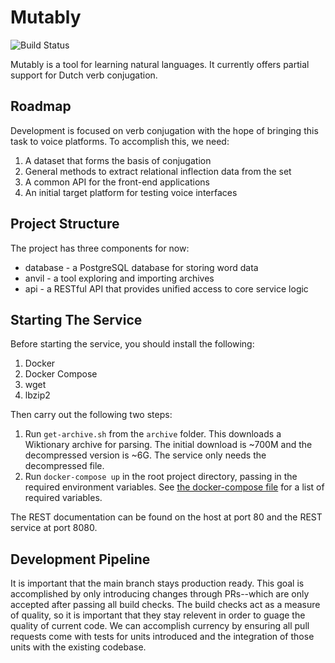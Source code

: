 # Mutably
![Build Status](http://teamcity.marcusposey.com/app/rest/builds/aggregated/strob:(buildType:(project:(id:Mutably)))/statusIcon.svg)

Mutably is a tool for learning natural languages. It currently offers partial
support for Dutch verb conjugation.

## Roadmap
Development is focused on verb conjugation with the hope of bringing this task
to voice platforms. To accomplish this, we need:

1. A dataset that forms the basis of conjugation
2. General methods to extract relational inflection data from the set
3. A common API for the front-end applications
4. An initial target platform for testing voice interfaces

## Project Structure
The project has three components for now:
* database - a PostgreSQL database for storing word data
* anvil    - a tool exploring and importing archives
* api      - a RESTful API that provides unified access to core service logic

## Starting The Service
Before starting the service, you should install the following: 
1. Docker
2. Docker Compose
3. wget
4. lbzip2

Then carry out the following two steps: 
1. Run `get-archive.sh` from the `archive` folder. This downloads a Wiktionary
archive for parsing. The initial download is ~700M and the decompressed version
is ~6G. The service only needs the decompressed file.
2. Run `docker-compose up` in the root project directory, passing in the required
environment variables. See [the docker-compose file](./docker-compose.yaml) for
a list of required variables.

The REST documentation can be found on the host at port 80 and the REST service
at port 8080.

## Development Pipeline
It is important that the main branch stays production ready. This goal is
accomplished by only introducing changes through PRs--which are only accepted
after passing all build checks. The build checks act as a measure of quality,
so it is important that they stay relevent in order to guage the quality of
current code. We can accomplish currency by ensuring all pull requests come
with tests for units introduced and the integration of those units with the
existing codebase.
